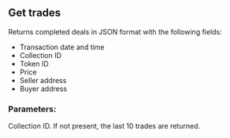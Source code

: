 ## Get trades
Returns completed deals in JSON format with the following fields:

* Transaction date and time
* Collection ID
* Token ID
* Price
* Seller address
* Buyer address


### Parameters:
Collection ID. If not present, the last 10 trades are returned.
